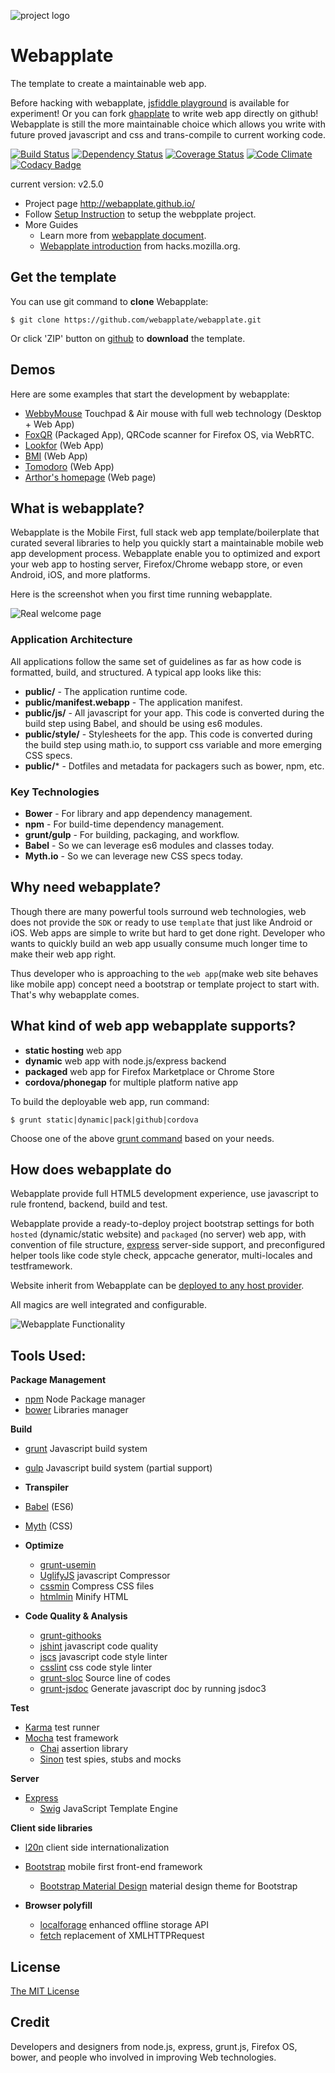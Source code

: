 ![project logo](https://raw.github.com/webapplate/webapplate/master/public/style/icons/icon128.png) 

# Webapplate 

The template to create a maintainable web app.

Before hacking with webapplate, [jsfiddle playground](http://jsfiddle.net/gasolin/sxjja37j/) is available for experiment! Or you can fork [ghapplate](https://github.com/webapplate/ghapplate) to write web app directly on github! Webapplate is still the more maintainable choice which allows you write with future proved javascript and css and trans-compile to current working code.

[![Build Status](https://travis-ci.org/webapplate/webapplate.png)](https://travis-ci.org/webapplate/webapplate) [![Dependency Status](https://gemnasium.com/webapplate/webapplate.svg)](https://gemnasium.com/webapplate/webapplate) [![Coverage Status](https://coveralls.io/repos/webapplate/webapplate/badge.png?branch=master)](https://coveralls.io/r/webapplate/webapplate?branch=master) [![Code Climate](https://codeclimate.com/github/webapplate/webapplate.png)](https://codeclimate.com/github/webapplate/webapplate) [![Codacy Badge](https://www.codacy.com/project/badge/b0dbc808c4fb83b26706fb376ceea678)](https://www.codacy.com/public/gasolin_1667/webapplate)

current version: v2.5.0

* Project page http://webapplate.github.io/
* Follow [Setup Instruction](https://github.com/webapplate/webapplate/wiki/Setup-Instruction) to setup the webpplate project.
* More Guides
  * Learn more from [webapplate document](https://github.com/webapplate/webapplate/wiki).
  * [Webapplate introduction](https://hacks.mozilla.org/2014/09/webapplate-maintainable-web-app-template-for-firefox-os-and-chrome-apps/) from hacks.mozilla.org.

## Get the template

You can use git command to **clone** Webapplate:

```
$ git clone https://github.com/webapplate/webapplate.git
```

Or click 'ZIP' button on [github](https://github.com/webapplate/webapplate) to **download** the template.

## Demos

Here are some examples that start the development by webapplate:

* [WebbyMouse](https://github.com/gasolin/webbymouse) Touchpad & Air mouse with full web technology (Desktop + Web App)
* [FoxQR](https://marketplace.firefox.com/app/qrcode-1/) (Packaged App), QRCode scanner for Firefox OS, via WebRTC.
* [Lookfor](http://jsfiddle.net/gasolin/d2z8gnm6/) (Web App)
* [BMI](http://jsfiddle.net/gasolin/88ccfwLr/) (Web App)
* [Tomodoro](http://jsfiddle.net/gasolin/d0hb39oo/) (Web App)
* [Arthor's homepage](http://www.gasolin.idv.tw/) (Web page)

## What is webapplate?

Webapplate is the Mobile First, full stack web app template/boilerplate that curated several libraries to help you quickly start a maintainable mobile web app development process. Webapplate enable you to optimized and export your web app to hosting server, Firefox/Chrome webapp store, or even Android, iOS, and more platforms.

Here is the screenshot when you first time running webapplate.

![Real welcome page](http://i.imgur.com/8AGwXCG.png)


### Application Architecture

All applications follow the same set of guidelines as far as how code is formatted, build, and structured. A typical app looks like this:

* **public/** - The application runtime code.
* **public/manifest.webapp** - The application manifest.
* **public/js/** - All javascript for your app. This code is converted during the build step using Babel, and should be using es6 modules.
* **public/style/** - Stylesheets for the app. This code is converted during the build step using math.io, to support css variable and more emerging CSS specs.
* **public/*** - Dotfiles and metadata for packagers such as bower, npm, etc.

### Key Technologies

* **Bower** - For library and app dependency management.
* **npm** - For build-time dependency management.
* **grunt/gulp** - For building, packaging, and workflow.
* **Babel** - So we can leverage es6 modules and classes today.
* **Myth.io** - So we can leverage new CSS specs today.

## Why need webapplate?

Though there are many powerful tools surround web technologies, web does not provide the `SDK` or ready to use `template` that just like Android or iOS. Web apps are simple to write but hard to get done right. Developer who wants to quickly build an web app usually consume much longer time to make their web app right.

Thus developer who is approaching to the `web app`(make web site behaves like mobile app) concept need a bootstrap or template project to start with. That's why webapplate comes.

## What kind of web app webapplate supports?

* **static hosting** web app
* **dynamic** web app with node.js/express backend 
* **packaged** web app for Firefox Marketplace or Chrome Store
* **cordova/phonegap** for multiple platform native app

To build the deployable web app, run command:

  ```
  $ grunt static|dynamic|pack|github|cordova
  ```
  
   Choose one of the above [grunt command](https://github.com/webapplate/webapplate/blob/master/Gruntfile.js) based on your needs.

## How does webapplate do

Webapplate provide full HTML5 development experience, use javascript to rule frontend, backend, build and test.

Webapplate provide a ready-to-deploy project bootstrap settings for both `hosted` (dynamic/static website) and `packaged` (no server) web app, with convention of file structure, [express](http://expressjs.com/) server-side support, and preconfigured helper tools like code style check, appcache generator, multi-locales and testframework.

Website inherit from Webapplate can be [deployed to any host provider](https://github.com/webapplate/webapplate/wiki/Deployment).

All magics are well integrated and configurable.

![Webapplate Functionality](http://i.imgur.com/r069BsG.png)


## Tools Used:

__Package Management__
- [npm](https://www.npmjs.com/) Node Package manager
- [bower](http://bower.io/) Libraries manager

__Build__
- [grunt](http://gruntjs.com/) Javascript build system
- [gulp](http://gulpjs.com/) Javascript build system (partial support)

-  __Transpiler__
  - [Babel](https://babeljs.io) (ES6)
  - [Myth](http://myth.io) (CSS)

- __Optimize__
  - [grunt-usemin](https://github.com/yeoman/grunt-usemin)
  - [UglifyJS](https://github.com/mishoo/UglifyJS) javascript Compressor
  - [cssmin](https://github.com/gruntjs/grunt-contrib-cssmin) Compress CSS files
  - [htmlmin](https://github.com/gruntjs/grunt-contrib-htmlmin)  Minify HTML

- __Code Quality & Analysis__
  - [grunt-githooks](https://github.com/wecodemore/grunt-githooks)
  - [jshint](http://jshint.com/) javascript code quality
  - [jscs](http://jscs.info/) javascript code style linter
  - [csslint](https://github.com/CSSLint/csslint) css code style linter
  - [grunt-sloc](https://github.com/rhiokim/grunt-sloc) Source line of codes
  - [grunt-jsdoc](https://github.com/krampstudio/grunt-jsdoc) Generate javascript doc by running jsdoc3

__Test__
- [Karma](http://karma-runner.github.io) test runner
- [Mocha](http://mochajs.org/) test framework
  - [Chai](http://chaijs.com/) assertion library
  - [Sinon](http://sinonjs.org/) test spies, stubs and mocks

__Server__
- [Express](http://expressjs.com/)
  - [Swig](http://paularmstrong.github.io/swig/) JavaScript Template Engine

__Client side libraries__
- [l20n](http://l20n.org/) client side internationalization
- [Bootstrap](http://getbootstrap.com) mobile first front-end framework
  - [Bootstrap Material Design](https://github.com/FezVrasta/bootstrap-material-design) material design theme for Bootstrap

- __Browser polyfill__
  - [localforage](https://github.com/mozilla/localForage) enhanced offline storage API
  - [fetch](https://github.com/github/fetch) replacement of XMLHTTPRequest

## License

[The MIT License](http://opensource.org/licenses/MIT)

## Credit

Developers and designers from node.js, express, grunt.js, Firefox OS, bower, and people who involved in improving Web technologies.
